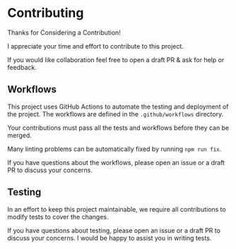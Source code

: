 # Contributing

Thanks for Considering a Contribution!

I appreciate your time and effort to contribute to this project.

If you would like collaboration feel free to open a draft PR & ask for help or feedback.

## Workflows

This project uses GitHub Actions to automate the testing and deployment of the project. The workflows are defined in the `.github/workflows` directory.

Your contributions must pass all the tests and workflows before they can be merged.

Many linting problems can be automatically fixed by running `npm run fix`.

If you have questions about the workflows, please open an issue or a draft PR to discuss your concerns.

## Testing

In an effort to keep this project maintainable, we require all contributions to modify tests to cover the changes. 

If you have questions about testing, please open an issue or a draft PR to discuss your concerns. I would be happy to assist you in writing tests.
